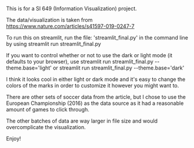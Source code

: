 This is for a SI 649 (Information Visualization) project. 

The data/visualization is taken from https://www.nature.com/articles/s41597-019-0247-7

To run this on streamlit, run the file: 'streamlit_final.py' in the command line by using streamlit run streamlit_final.py

If you want to control whether or not to use the dark or light mode (it defaults to your browser), use streamlit run streamlit_final.py --theme.base='light' or streamlit run streamlit_final.py --theme.base='dark'

I think it looks cool in either light or dark mode and it's easy to change the colors of the marks in order to customize it however you might want to. 

There are other sets of soccer data from the article, but I chose to use the European Championship (2016) as the data source as it had a reasonable amount of games to click through. 

The other batches of data are way larger in file size and would overcomplicate the visualization.

Enjoy!
